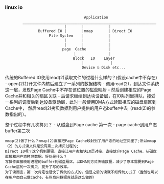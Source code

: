 ### linux io

```c++
                                    Application
        _____________________________________________________________
                           |       |           |     
               Buffered IO |       |mmap       | Direct IO  
                    File System    |           | 
                           |       |           | 
                           |       |           | 
                          page  Cache          | 
                               |               | 
                               Block   IO    Layer 
                                   |            | 
                                   Device & Disk etc...
 ```        
 传统的Buffered IO使用read(2)读取文件的过程什么样的？(假设cache中不存在)
    - open(2)打开文件内核后建立了一系列的数据结构
    - 调用read(2)，到达文件系统这一层，发现Page Cache中不存在该位置的磁盘映射
    - 然后创建相应的Page Cache并和相关的扇区关联
    - 后请求继续到达块设备层，在IO队列里排队，接受一系列的调度后到达设备驱动层，此时一般使用DMA方式读取相应的磁盘扇区到Cache中，
    然后read(2)拷贝数据到用户提供的用户态buffer中去（read(2)的参数指出的）。
    
  整个过程中有几次拷贝？ 
    - 从磁盘到Page cache 第一次
    - page cache到用户态buffer第二次
  
    mmap(2)做了什么？mmap(2)直接把Page Cache映射到了用户态的地址空间里了;所以mmap（2）的方式读文件是没有第二次拷贝过程的;
    Direct IO呢？这个机制更狠，直接让用户态和块IO层对接，直接放弃Page Cache，从磁盘直接和用户态拷贝数据。好处是什么？
    写操作直接映射进程的buffer到磁盘扇区，以DMA的方式传输数据，减少了原本需要到Page Cache层的一次拷贝，提升了写的效率。
    对于读而言，第一次肯定也是快于传统的方式的，但是之后的读就不如传统方式了（当然也可以在用户态自己做Cache，有些商用数据库就是这么做的）  
